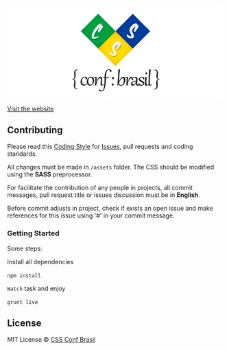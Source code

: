 ![CSS Conf Brasil](logo-cssconf.png "CSS Conf Brasil")

[Visit the website](http://www.cssconfbrasil.com.br)

## Contributing

Please read this [Coding Style](https://github.com/LFeh/coding-style/) for [Issues](https://github.com/cssconfbrasil/website/issues), pull requests and coding standards.

All changes must be made in `/assets` folder. The CSS should be modified using the **SASS** preprocessor.

For facilitate the contribution of any people in projects, all commit messages, pull request title or issues discussion must be in **English**.

Before commit adjusts in project, check if exists an open issue and make references for this issue using '#' in your commit message.

### Getting Started

Some steps:

Install all dependencies

`npm install`

`Watch` task and enjoy

`grunt live`

## License

MIT License © [CSS Conf Brasil](https://github.com/cssconfbrasil)